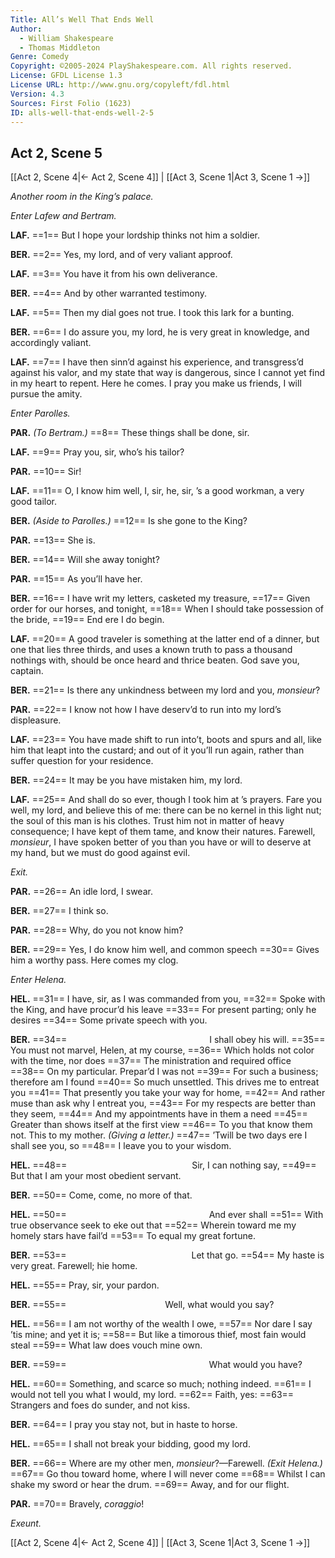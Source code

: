 ```yaml
---
Title: All’s Well That Ends Well
Author: 
  - William Shakespeare
  - Thomas Middleton
Genre: Comedy
Copyright: ©2005-2024 PlayShakespeare.com. All rights reserved.
License: GFDL License 1.3
License URL: http://www.gnu.org/copyleft/fdl.html
Version: 4.3
Sources: First Folio (1623)
ID: alls-well-that-ends-well-2-5
---
```


## Act 2, Scene 5
[[Act 2, Scene 4|← Act 2, Scene 4]] | [[Act 3, Scene 1|Act 3, Scene 1 →]]

*Another room in the King’s palace.*

*Enter Lafew and Bertram.*

**LAF.**
==1== But I hope your lordship thinks not him a soldier.

**BER.**
==2== Yes, my lord, and of very valiant approof.

**LAF.**
==3== You have it from his own deliverance.

**BER.**
==4== And by other warranted testimony.

**LAF.**
==5== Then my dial goes not true. I took this lark for a bunting.

**BER.**
==6== I do assure you, my lord, he is very great in knowledge, and accordingly valiant.

**LAF.**
==7== I have then sinn’d against his experience, and transgress’d against his valor, and my state that way is dangerous, since I cannot yet find in my heart to repent. Here he comes. I pray you make us friends, I will pursue the amity.

*Enter Parolles.*

**PAR.**
*(To Bertram.)*
==8== These things shall be done, sir.

**LAF.**
==9== Pray you, sir, who’s his tailor?

**PAR.**
==10== Sir!

**LAF.**
==11== O, I know him well, I, sir, he, sir, ’s a good workman, a very good tailor.

**BER.**
*(Aside to Parolles.)*
==12== Is she gone to the King?

**PAR.**
==13== She is.

**BER.**
==14== Will she away tonight?

**PAR.**
==15== As you’ll have her.

**BER.**
==16== I have writ my letters, casketed my treasure,
==17== Given order for our horses, and tonight,
==18== When I should take possession of the bride,
==19== End ere I do begin.

**LAF.**
==20== A good traveler is something at the latter end of a dinner, but one that lies three thirds, and uses a known truth to pass a thousand nothings with, should be once heard and thrice beaten. God save you, captain.

**BER.**
==21== Is there any unkindness between my lord and you, *monsieur*?

**PAR.**
==22== I know not how I have deserv’d to run into my lord’s displeasure.

**LAF.**
==23== You have made shift to run into’t, boots and spurs and all, like him that leapt into the custard; and out of it you’ll run again, rather than suffer question for your residence.

**BER.**
==24== It may be you have mistaken him, my lord.

**LAF.**
==25== And shall do so ever, though I took him at ’s prayers. Fare you well, my lord, and believe this of me: there can be no kernel in this light nut; the soul of this man is his clothes. Trust him not in matter of heavy consequence; I have kept of them tame, and know their natures. Farewell, *monsieur*, I have spoken better of you than you have or will to deserve at my hand, but we must do good against evil.

*Exit.*

**PAR.**
==26== An idle lord, I swear.

**BER.**
==27== I think so.

**PAR.**
==28== Why, do you not know him?

**BER.**
==29== Yes, I do know him well, and common speech
==30== Gives him a worthy pass. Here comes my clog.

*Enter Helena.*

**HEL.**
==31== I have, sir, as I was commanded from you,
==32== Spoke with the King, and have procur’d his leave
==33== For present parting; only he desires
==34== Some private speech with you.

**BER.**
==34==                 I shall obey his will.
==35== You must not marvel, Helen, at my course,
==36== Which holds not color with the time, nor does
==37== The ministration and required office
==38== On my particular. Prepar’d I was not
==39== For such a business; therefore am I found
==40== So much unsettled. This drives me to entreat you
==41== That presently you take your way for home,
==42== And rather muse than ask why I entreat you,
==43== For my respects are better than they seem,
==44== And my appointments have in them a need
==45== Greater than shows itself at the first view
==46== To you that know them not. This to my mother.
*(Giving a letter.)*
==47== ’Twill be two days ere I shall see you, so
==48== I leave you to your wisdom.

**HEL.**
==48==               Sir, I can nothing say,
==49== But that I am your most obedient servant.

**BER.**
==50== Come, come, no more of that.

**HEL.**
==50==                 And ever shall
==51== With true observance seek to eke out that
==52== Wherein toward me my homely stars have fail’d
==53== To equal my great fortune.

**BER.**
==53==               Let that go.
==54== My haste is very great. Farewell; hie home.

**HEL.**
==55== Pray, sir, your pardon.

**BER.**
==55==            Well, what would you say?

**HEL.**
==56== I am not worthy of the wealth I owe,
==57== Nor dare I say ’tis mine; and yet it is;
==58== But like a timorous thief, most fain would steal
==59== What law does vouch mine own.

**BER.**
==59==                 What would you have?

**HEL.**
==60== Something, and scarce so much; nothing indeed.
==61== I would not tell you what I would, my lord.
==62== Faith, yes:
==63== Strangers and foes do sunder, and not kiss.

**BER.**
==64== I pray you stay not, but in haste to horse.

**HEL.**
==65== I shall not break your bidding, good my lord.

**BER.**
==66== Where are my other men, *monsieur*?—Farewell.
*(Exit Helena.)*
==67== Go thou toward home, where I will never come
==68== Whilst I can shake my sword or hear the drum.
==69== Away, and for our flight.

**PAR.**
==70== Bravely, *coraggio*!

*Exeunt.*

[[Act 2, Scene 4|← Act 2, Scene 4]] | [[Act 3, Scene 1|Act 3, Scene 1 →]]